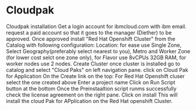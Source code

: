 # Cloudpak
Cloudpak installation
Get a login account for ibmcloud.com with ibm email.
request a paid account so that it goes to the manager (Diether) to be approved.
Once approved install "Red Hat Openshift Cluster" from the Catalog with following configuration:
Location: for ease use Single Zone, Select Geography(preferably select nearest to you), Metro and Worker Zone (for lower cost selct one zone only), for Flavor use 8vCPUs 32GB RAM, for worker nodes use 2 nodes.
Create Cluster
once cluster is installed go to catalog and select "Cloud Paks" on left navigation pane.
click on Cloud Pak for Application
On the Create link on the top:
For Red Hat Openshift cluser select the one created above
Enter a project name
Click on Run Script button at the bottom
Once the Preinstaaltion script runms successfully check the license agreement on the right pane.
Click on install
This will install the cloud Pak for APplication on the Red Hat openshift Cluster.
